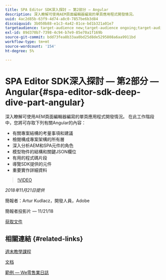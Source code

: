```yaml
---
title: SPA Editor SDK深入探討 — 第2部分 — Angular
description: 深入瞭解可使用AEM頁面編輯器編寫的單頁應用程式開發情況。
uuid: 4ac2d85b-63f9-4d74-a8c0-7857be6b3d84
discoiquuid: 3b050b88-e1c3-4a42-81ce-bd1b321a01e7
targetaudience: target-audience new;target-audience ongoing;target-audience upgrader
exl-id: 89d370b7-7398-4c94-b7e9-85e70a1f169b
source-git-commit: bdd73fea8b33aa0bd25d8de5295808a6aa9911bd
workflow-type: tm+mt
source-wordcount: '154'
ht-degree: 5%

---
```


# SPA Editor SDK深入探討 — 第2部分 — Angular{#spa-editor-sdk-deep-dive-part-angular}

深入瞭解可使用AEM頁面編輯器編寫的單頁應用程式開發情況。 在此工作階段中，您將可存取下列有關Angular的內容：

* 有關專案結構的考量事項和建議
* 檢閱構成專案架構的所有層
* 深入分析AEM和SPA元件的角色
* 模型物件的結構和關鍵JSON欄位
* 有用的程式碼片段
* 導覽SDK提供的元件
* 重要實作詳細資料

>[!VIDEO](https://video.tv.adobe.com/v/25503/?quality-9)

*2018年11月21日提供*

簡報者：Artur Kudlacz，開發人員，Adobe

簡報者投影片 — 11/21/18

[获取文件](assets/aem-gems-aem-spaeditorangular-112118.pdf)

## 相關連結 {#related-links}

[週末教學課程](https://experienceleague.adobe.com/docs/experience-manager-learn/getting-started-wknd-tutorial-develop/overview.html?lang=zh-Hans)

[文档](https://helpx.adobe.com/experience-manager/6-4/sites/developing/using/spa-overview.html)

[範例 — We零售業日誌](https://github.com/adobe/aem-sample-we-retail-journal)

<!--
[Get back to the Overview](https://helpx.adobe.com/experience-manager/kt/eseminars/gems/aem-index.html)
-->
